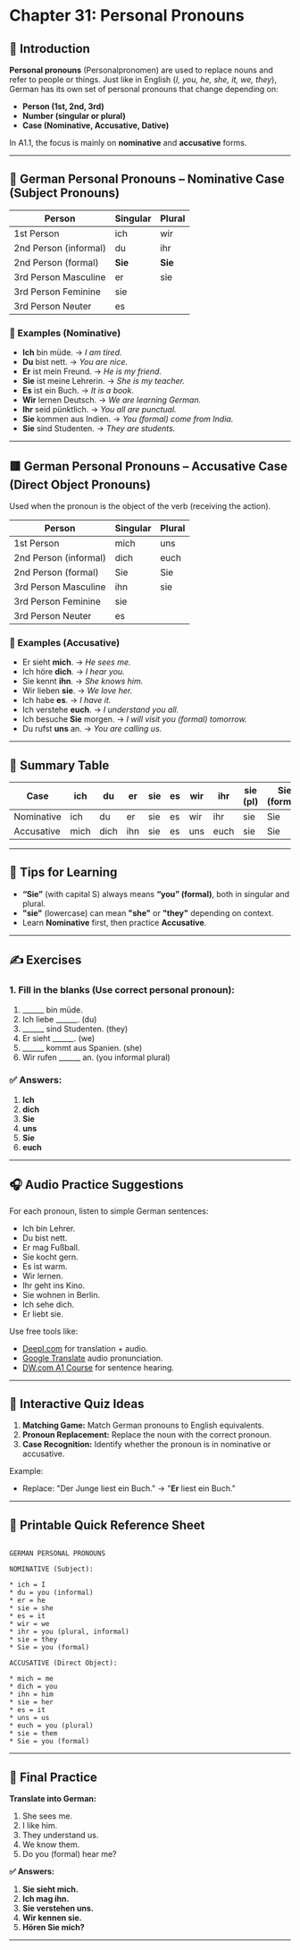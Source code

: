 # Chapter 31: Personal Pronouns

## 📍 Introduction

**Personal pronouns** (Personalpronomen) are used to replace nouns and refer to people or things. Just like in English (*I, you, he, she, it, we, they*), German has its own set of personal pronouns that change depending on:

- **Person (1st, 2nd, 3rd)**
- **Number (singular or plural)**
- **Case (Nominative, Accusative, Dative)**

In A1.1, the focus is mainly on **nominative** and **accusative** forms.

---

## 👥 German Personal Pronouns – Nominative Case (Subject Pronouns)

| Person             | Singular | Plural |
|--------------------|----------|--------|
| 1st Person         | ich      | wir    |
| 2nd Person (informal) | du    | ihr    |
| 2nd Person (formal)   | **Sie** | **Sie** |
| 3rd Person Masculine | er      | sie    |
| 3rd Person Feminine  | sie     |        |
| 3rd Person Neuter    | es      |        |

### 🔹 Examples (Nominative)

- **Ich** bin müde. → *I am tired.*  
- **Du** bist nett. → *You are nice.*  
- **Er** ist mein Freund. → *He is my friend.*  
- **Sie** ist meine Lehrerin. → *She is my teacher.*  
- **Es** ist ein Buch. → *It is a book.*  
- **Wir** lernen Deutsch. → *We are learning German.*  
- **Ihr** seid pünktlich. → *You all are punctual.*  
- **Sie** kommen aus Indien. → *You (formal) come from India.*  
- **Sie** sind Studenten. → *They are students.*

---

## 🟥 German Personal Pronouns – Accusative Case (Direct Object Pronouns)

Used when the pronoun is the object of the verb (receiving the action).

| Person             | Singular | Plural |
|--------------------|----------|--------|
| 1st Person         | mich     | uns    |
| 2nd Person (informal) | dich  | euch   |
| 2nd Person (formal)   | Sie   | Sie    |
| 3rd Person Masculine | ihn     | sie    |
| 3rd Person Feminine  | sie     |        |
| 3rd Person Neuter    | es      |        |

### 🔹 Examples (Accusative)

- Er sieht **mich**. → *He sees me.*  
- Ich höre **dich**. → *I hear you.*  
- Sie kennt **ihn**. → *She knows him.*  
- Wir lieben **sie**. → *We love her.*  
- Ich habe **es**. → *I have it.*  
- Ich verstehe **euch**. → *I understand you all.*  
- Ich besuche **Sie** morgen. → *I will visit you (formal) tomorrow.*  
- Du rufst **uns** an. → *You are calling us.*

---

## 🧾 Summary Table

| Case      | ich | du | er | sie | es | wir | ihr | sie (pl) | Sie (formal) |
|-----------|-----|----|----|-----|----|-----|-----|----------|--------------|
| Nominative| ich | du | er | sie | es | wir | ihr | sie      | Sie          |
| Accusative| mich| dich| ihn| sie | es | uns | euch| sie      | Sie          |

---

## 🧠 Tips for Learning

- **“Sie”** (with capital S) always means **“you” (formal)**, both in singular and plural.
- **"sie"** (lowercase) can mean **"she"** or **"they"** depending on context.
- Learn **Nominative** first, then practice **Accusative**.

---

## ✍️ Exercises

### 1. Fill in the blanks (Use correct personal pronoun):

1. ______ bin müde.  
2. Ich liebe ______. (du)  
3. ______ sind Studenten. (they)  
4. Er sieht ______. (we)  
5. ______ kommt aus Spanien. (she)  
6. Wir rufen ______ an. (you informal plural)

### ✅ Answers:

1. **Ich**  
2. **dich**  
3. **Sie**  
4. **uns**  
5. **Sie**  
6. **euch**

---

## 🎧 Audio Practice Suggestions

For each pronoun, listen to simple German sentences:

- Ich bin Lehrer.  
- Du bist nett.  
- Er mag Fußball.  
- Sie kocht gern.  
- Es ist warm.  
- Wir lernen.  
- Ihr geht ins Kino.  
- Sie wohnen in Berlin.  
- Ich sehe dich.  
- Er liebt sie.

Use free tools like:
- [Deepl.com](https://deepl.com) for translation + audio.
- [Google Translate](https://translate.google.com) audio pronunciation.
- [DW.com A1 Course](https://learngerman.dw.com/en/overview) for sentence hearing.

---

## 🧩 Interactive Quiz Ideas

1. **Matching Game:** Match German pronouns to English equivalents.
2. **Pronoun Replacement:** Replace the noun with the correct pronoun.
3. **Case Recognition:** Identify whether the pronoun is in nominative or accusative.

Example:  
- Replace: "Der Junge liest ein Buch." → "**Er** liest ein Buch."

---

## 📄 Printable Quick Reference Sheet

```

GERMAN PERSONAL PRONOUNS

NOMINATIVE (Subject):

* ich = I
* du = you (informal)
* er = he
* sie = she
* es = it
* wir = we
* ihr = you (plural, informal)
* sie = they
* Sie = you (formal)

ACCUSATIVE (Direct Object):

* mich = me
* dich = you
* ihn = him
* sie = her
* es = it
* uns = us
* euch = you (plural)
* sie = them
* Sie = you (formal)

```

---

## 📌 Final Practice

**Translate into German:**

1. She sees me.  
2. I like him.  
3. They understand us.  
4. We know them.  
5. Do you (formal) hear me?

**✅ Answers:**

1. **Sie sieht mich.**  
2. **Ich mag ihn.**  
3. **Sie verstehen uns.**  
4. **Wir kennen sie.**  
5. **Hören Sie mich?**

---

